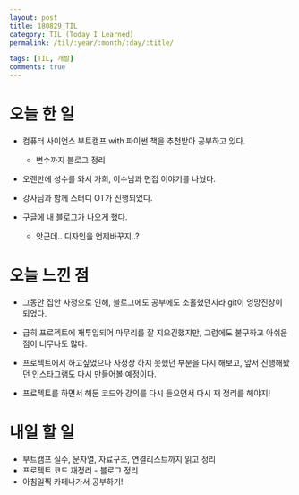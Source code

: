 ```yaml
---
layout: post
title: 180829_TIL
category: TIL (Today I Learned)
permalink: /til/:year/:month/:day/:title/

tags: [TIL, 개발]
comments: true
---
```

# 오늘 한 일

- 컴퓨터 사이언스 부트캠프 with 파이썬 책을 추천받아 공부하고 있다.
  - 변수까지 블로그 정리

- 오랜만에 성수를 와서 가희, 이수님과 면접 이야기를 나눴다.
- 강사님과 함께 스터디 OT가 진행되었다.

- 구글에 내 블로그가 나오게 했다.
  - 앗근데.. 디자인을 언제바꾸지..?

# 오늘 느낀 점

- 그동안 집안 사정으로 인해, 블로그에도 공부에도 소홀했던지라 git이 엉망진창이 되었다.
- 급히 프로젝트에 재투입되어 마무리를 잘 지으긴했지만, 그럼에도 불구하고 아쉬운점이 너무나도 많다.
- 프로젝트에서 하고싶었으나 사정상 하지 못했던 부분을 다시 해보고, 앞서 진행해봤던 인스타그램도 다시 만들어볼 예정이다.

- 프로젝트를 하면서 해둔 코드와 강의를 다시 들으면서 다시 재 정리를 해야지!

# 내일 할 일

- 부트캠프 실수, 문자열, 자료구조, 연결리스트까지 읽고 정리
- 프로젝트 코드 재정리 - 블로그 정리
- 아침일찍 카페나가서 공부하기!

